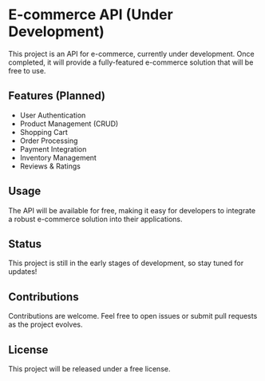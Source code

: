 # E-commerce API (Under Development)

This project is an API for e-commerce, currently under development. Once completed, it will provide a fully-featured e-commerce solution that will be free to use.

## Features (Planned)
- User Authentication
- Product Management (CRUD)
- Shopping Cart
- Order Processing
- Payment Integration
- Inventory Management
- Reviews & Ratings

## Usage
The API will be available for free, making it easy for developers to integrate a robust e-commerce solution into their applications.

## Status
This project is still in the early stages of development, so stay tuned for updates!

## Contributions
Contributions are welcome. Feel free to open issues or submit pull requests as the project evolves.

## License
This project will be released under a free license.
